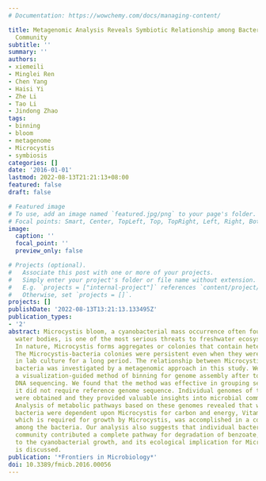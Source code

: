 ```yaml
---
# Documentation: https://wowchemy.com/docs/managing-content/

title: Metagenomic Analysis Reveals Symbiotic Relationship among Bacteria in Microcystis-Dominated
  Community
subtitle: ''
summary: ''
authors:
- xiemeili
- Minglei Ren
- Chen Yang
- Haisi Yi
- Zhe Li
- Tao Li
- Jindong Zhao
tags:
- binning
- bloom
- metagenome
- Microcystis
- symbiosis
categories: []
date: '2016-01-01'
lastmod: 2022-08-13T21:21:13+08:00
featured: false
draft: false

# Featured image
# To use, add an image named `featured.jpg/png` to your page's folder.
# Focal points: Smart, Center, TopLeft, Top, TopRight, Left, Right, BottomLeft, Bottom, BottomRight.
image:
  caption: ''
  focal_point: ''
  preview_only: false

# Projects (optional).
#   Associate this post with one or more of your projects.
#   Simply enter your project's folder or file name without extension.
#   E.g. `projects = ["internal-project"]` references `content/project/deep-learning/index.md`.
#   Otherwise, set `projects = []`.
projects: []
publishDate: '2022-08-13T13:21:13.133495Z'
publication_types:
- '2'
abstract: Microcystis bloom, a cyanobacterial mass occurrence often found in eutrophicated
  water bodies, is one of the most serious threats to freshwater ecosystems worldwide.
  In nature, Microcystis forms aggregates or colonies that contain heterotrophic bacteria.
  The Microcystis-bacteria colonies were persistent even when they were maintained
  in lab culture for a long period. The relationship between Microcystis and the associated
  bacteria was investigated by a metagenomic approach in this study. We developed
  a visualization-guided method of binning for genome assembly after total colony
  DNA sequencing. We found that the method was effective in grouping sequences and
  it did not require reference genome sequence. Individual genomes of the colony bacteria
  were obtained and they provided valuable insights into microbial community structures.
  Analysis of metabolic pathways based on these genomes revealed that while all heterotrophic
  bacteria were dependent upon Microcystis for carbon and energy, Vitamin B12 biosynthesis,
  which is required for growth by Microcystis, was accomplished in a cooperative fashion
  among the bacteria. Our analysis also suggests that individual bacteria in the colony
  community contributed a complete pathway for degradation of benzoate, which is inhibitory
  to the cyanobacterial growth, and its ecological implication for Microcystis bloom
  is discussed.
publication: '*Frontiers in Microbiology*'
doi: 10.3389/fmicb.2016.00056
---
```

